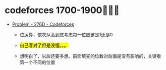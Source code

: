 # codeforces 1700-1900💭💡🎈

- [Problem - 276D - Codeforces](https://codeforces.com/problemset/problem/276/D)
  
  - 位运算，依次从高到底考虑每一位应该是1还是0
  
  - <mark>自己写对了但是没懂。。。</mark>
  
  - 想明白了，以后还要多想。前面填完的位数对后面是没有影响的，关键看第一个不同的位置
